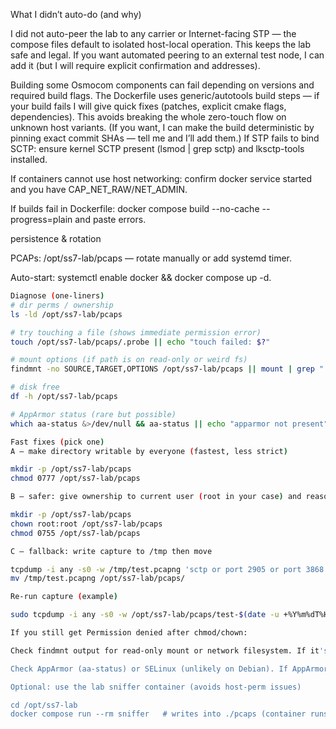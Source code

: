 What I didn’t auto-do (and why)

I did not auto-peer the lab to any carrier or Internet-facing STP — the compose files default to isolated host-local operation. This keeps the lab safe and legal. If you want automated peering to an external test node, I can add it (but I will require explicit confirmation and addresses).

Building some Osmocom components can fail depending on versions and required build flags. The Dockerfile uses generic/autotools build steps — if your build fails I will give quick fixes (patches, explicit cmake flags, dependencies). This avoids breaking the whole zero-touch flow on unknown host variants. (If you want, I can make the build deterministic by pinning exact commit SHAs — tell me and I’ll add them.)
If STP fails to bind SCTP: ensure kernel SCTP present (lsmod | grep sctp) and lksctp-tools installed.

If containers cannot use host networking: confirm docker service started and you have CAP_NET_RAW/NET_ADMIN.

If builds fail in Dockerfile: docker compose build --no-cache --progress=plain and paste errors.

persistence & rotation

PCAPs: /opt/ss7-lab/pcaps — rotate manually or add systemd timer.

Auto-start: systemctl enable docker && docker compose up -d.

```bash
Diagnose (one-liners)
# dir perms / ownership
ls -ld /opt/ss7-lab/pcaps

# try touching a file (shows immediate permission error)
touch /opt/ss7-lab/pcaps/.probe || echo "touch failed: $?"

# mount options (if path is on read-only or weird fs)
findmnt -no SOURCE,TARGET,OPTIONS /opt/ss7-lab/pcaps || mount | grep " /opt/ss7-lab"

# disk free
df -h /opt/ss7-lab/pcaps

# AppArmor status (rare but possible)
which aa-status &>/dev/null && aa-status || echo "apparmor not present"

Fast fixes (pick one)
A — make directory writable by everyone (fastest, less strict)

mkdir -p /opt/ss7-lab/pcaps
chmod 0777 /opt/ss7-lab/pcaps

B — safer: give ownership to current user (root in your case) and reasonable perms

mkdir -p /opt/ss7-lab/pcaps
chown root:root /opt/ss7-lab/pcaps
chmod 0755 /opt/ss7-lab/pcaps

C — fallback: write capture to /tmp then move

tcpdump -i any -s0 -w /tmp/test.pcapng 'sctp or port 2905 or port 3868'
mv /tmp/test.pcapng /opt/ss7-lab/pcaps/

Re-run capture (example)

sudo tcpdump -i any -s0 -w /opt/ss7-lab/pcaps/test-$(date -u +%Y%m%dT%H%M%SZ).pcapng 'sctp or port 2905 or port 3868'

If you still get Permission denied after chmod/chown:

Check findmnt output for read-only mount or network filesystem. If it's read-only, capture to a writable path (e.g. /tmp) or remount rw.

Check AppArmor (aa-status) or SELinux (unlikely on Debian). If AppArmor denies, either disable the profile for tcpdump or allow write to that path.

Optional: use the lab sniffer container (avoids host-perm issues)

cd /opt/ss7-lab
docker compose run --rm sniffer   # writes into ./pcaps (container runs as root)

```
